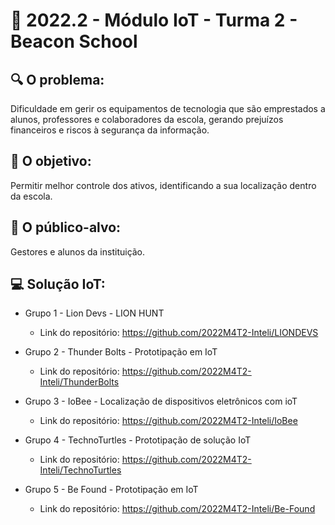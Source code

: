 # 🙋‍ 2022.2 - Módulo IoT - Turma 2 - Beacon School

## 🔍 O problema:
Dificuldade em gerir os equipamentos de tecnologia que são emprestados a alunos, professores e colaboradores da escola, gerando prejuízos financeiros e riscos à segurança da informação.

## 🎯 O objetivo:
Permitir melhor controle dos ativos, identificando a sua localização dentro da escola.

## 🧩 O público-alvo:
Gestores e alunos da instituição.

## 💻 Solução IoT:

- Grupo 1 - Lion Devs - LION HUNT
  - Link do repositório: https://github.com/2022M4T2-Inteli/LIONDEVS
  
- Grupo 2 - Thunder Bolts - Prototipação em IoT
  - Link do repositório: https://github.com/2022M4T2-Inteli/ThunderBolts
  
- Grupo 3 - IoBee - Localização de dispositivos eletrônicos com ioT
  - Link do repositório: https://github.com/2022M4T2-Inteli/IoBee
  
- Grupo 4 - TechnoTurtles - Prototipação de solução IoT
  - Link do repositório: https://github.com/2022M4T2-Inteli/TechnoTurtles
  
- Grupo 5 - Be Found - Prototipação em IoT
  - Link do repositório: https://github.com/2022M4T2-Inteli/Be-Found
